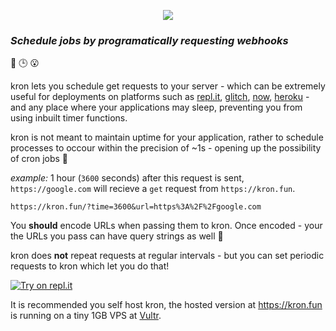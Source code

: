 <p align="center">
  <img src="https://res.cloudinary.com/jajoosam/image/upload/v1553837029/kron_ogtqmd.png" style="max-width:400px">
  <h3><em>Schedule jobs by programatically requesting webhooks</em></h3> 🔗 🕒 😮
</p>

kron lets you schedule get requests to your server - which can be extremely useful for deployments on platforms such as [repl.it](https://repl.it), [glitch](https://glitch.com), [now](https://zeit.co/now), [heroku](https://www.heroku.com) -  and any place where your applications may sleep, preventing you from using inbuilt timer functions.

kron is not meant to maintain uptime for your application, rather to schedule processes to occour within the precision of ~1s - opening up the possibility of cron jobs 🤖

*example:*
1 hour (`3600` seconds) after this request is sent, `https://google.com` will recieve a `get` request from `https://kron.fun`.

```
https://kron.fun/?time=3600&url=https%3A%2F%2Fgoogle.com
```

You **should** encode URLs when passing them to kron. Once encoded - your the URLs you pass can have query strings as well 🥳

kron does **not** repeat requests at regular intervals - but you can set periodic requests to kron which let you do that!

[![Try on repl.it](https://repl-badge.jajoosam.repl.co/try.png)](https://repl.it/@jajoosam/kron-test?ref=button)


It is recommended you self host kron, the hosted version at https://kron.fun is running on a tiny 1GB VPS at [Vultr](https://vultr.com).
